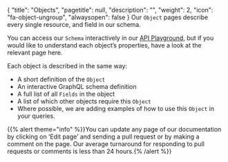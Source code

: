 {
"title": "Objects",
"pagetitle": null,
"description": "",
"weight": 2,
"icon": "fa-object-ungroup",
"alwaysopen": false
}
Our `Object` pages describe every single resource, and field in our schema.

You can access our `Schema` interactively in our [API Playground](https://api.travelgatex.com), but if you would like to understand each object’s properties, have a look at the relevant page here.

Each object is described in the same way:

- A short definition of the `Object`
- An interactive GraphQL schema definition
- A full list of all `Fields` in the object
- A list of which other objects require this `Object`
- Where possible, we are adding examples of how to use this `Object` in your queries.

{{% alert theme="info" %}}You can update any page of our documentation by clicking on ‘Edit page’ and sending a pull request or by making a comment on the page. Our average turnaround for responding to pull requests or comments is less than 24 hours.{% /alert %}}
